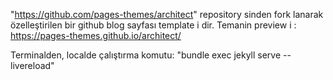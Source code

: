 "https://github.com/pages-themes/architect" repository sinden fork lanarak özelleştirilen bir github blog sayfası template i dir.
Temanin preview i : https://pages-themes.github.io/architect/

Terminalden, localde çalıştırma komutu:
"bundle exec jekyll serve --livereload"
